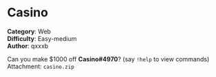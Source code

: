 # Casino

**Category**: Web \
**Difficulty**: Easy-medium \
**Author**: qxxxb

Can you make $1000 off **Casino#4970**? (say `!help` to view commands) \
Attachment: `casino.zip`
